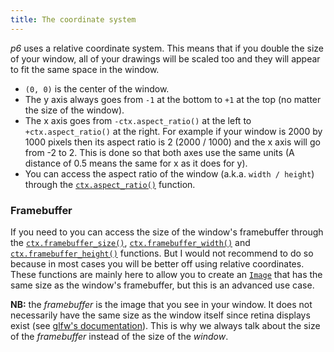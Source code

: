```yaml
---
title: The coordinate system
---
```


*p6* uses a relative coordinate system. This means that if you double the size of your window, all of your drawings will be scaled too and they will appear to fit the same space in the window.

- `(0, 0)` is the center of the window. 
- The y axis always goes from `-1` at the bottom to `+1` at the top (no matter the size of the window).
- The x axis goes from `-ctx.aspect_ratio()` at the left to `+ctx.aspect_ratio()` at the right. For example if your window is 2000 by 1000 pixels then its aspect ratio is 2 (2000 / 1000) and the x axis will go from -2 to 2. This is done so that both axes use the same units (A distance of 0.5 means the same for x as it does for y).
- You can access the aspect ratio of the window (a.k.a. `width / height`) through the [`ctx.aspect_ratio()`](../reference/window#aspect_ratio) function.

### Framebuffer

If you need to you can access the size of the window's framebuffer through the [`ctx.framebuffer_size()`](../reference/window#framebuffer_size), [`ctx.framebuffer_width()`](../reference/window#framebuffer_width) and [`ctx.framebuffer_height()`](../reference/window#framebuffer_height) functions. But I would not recommend to do so because in most cases you will be better off using relative coordinates. These functions are mainly here to allow you to create an [`Image`](../reference/Types/Image) that has the same size as the window's framebuffer, but this is an advanced use case.

**NB:** the *framebuffer* is the image that you see in your window. It does not necessarily have the same size as the window itself since retina displays exist (see [glfw's documentation](https://www.glfw.org/faq.html#43---why-is-my-output-in-the-lower-left-corner-of-the-window)). This is why we always talk about the size of the *framebuffer* instead of the size of the *window*.